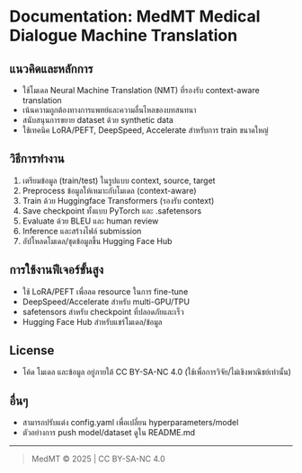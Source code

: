 # Documentation: MedMT Medical Dialogue Machine Translation

## แนวคิดและหลักการ
- ใช้โมเดล Neural Machine Translation (NMT) ที่รองรับ context-aware translation
- เน้นความถูกต้องทางการแพทย์และความลื่นไหลของบทสนทนา
- สนับสนุนการขยาย dataset ด้วย synthetic data
- ใช้เทคนิค LoRA/PEFT, DeepSpeed, Accelerate สำหรับการ train ขนาดใหญ่

## วิธีการทำงาน
1. เตรียมข้อมูล (train/test) ในรูปแบบ context, source, target
2. Preprocess ข้อมูลให้เหมาะกับโมเดล (context-aware)
3. Train ด้วย Huggingface Transformers (รองรับ context)
4. Save checkpoint ทั้งแบบ PyTorch และ .safetensors
5. Evaluate ด้วย BLEU และ human review
6. Inference และสร้างไฟล์ submission
7. อัปโหลดโมเดล/ชุดข้อมูลขึ้น Hugging Face Hub

## การใช้งานฟีเจอร์ขั้นสูง
- ใช้ LoRA/PEFT เพื่อลด resource ในการ fine-tune
- DeepSpeed/Accelerate สำหรับ multi-GPU/TPU
- safetensors สำหรับ checkpoint ที่ปลอดภัยและเร็ว
- Hugging Face Hub สำหรับแชร์โมเดล/ข้อมูล

## License
- โค้ด โมเดล และข้อมูล อยู่ภายใต้ CC BY-SA-NC 4.0 (ใช้เพื่อการวิจัย/ไม่เชิงพาณิชย์เท่านั้น)

## อื่นๆ
- สามารถปรับแต่ง config.yaml เพื่อเปลี่ยน hyperparameters/model
- ตัวอย่างการ push model/dataset ดูใน README.md

---

> MedMT © 2025 | CC BY-SA-NC 4.0
